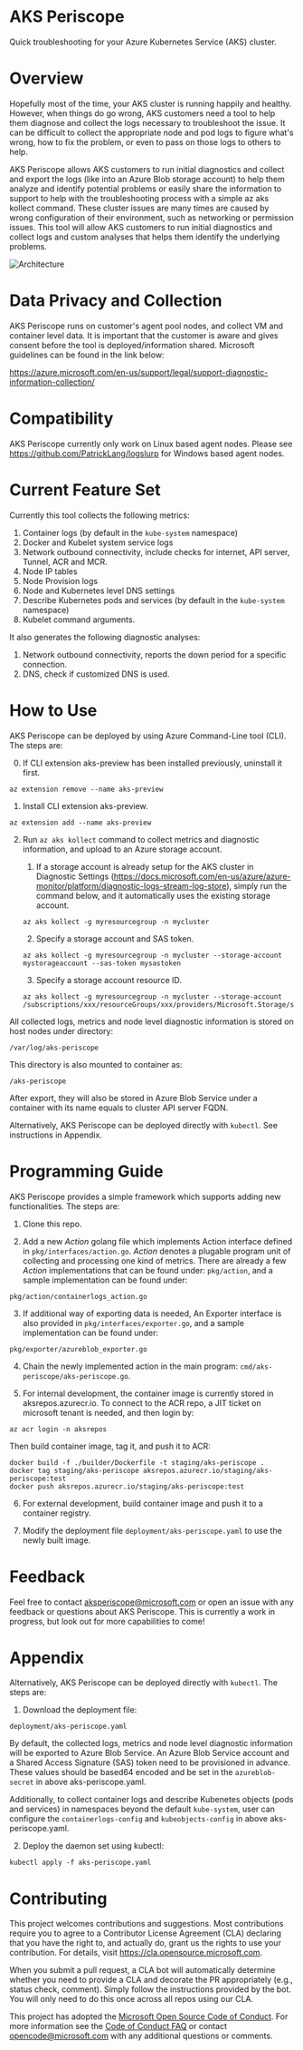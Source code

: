 
# AKS Periscope
Quick troubleshooting for your Azure Kubernetes Service (AKS) cluster.

# Overview
Hopefully most of the time, your AKS cluster is running happily and healthy. However, when things do go wrong, AKS customers need a tool to help them diagnose and collect the logs necessary to troubleshoot the issue. It can be difficult to collect the appropriate node and pod logs to figure what's wrong, how to fix the problem, or even to pass on those logs to others to help. 

AKS Periscope allows AKS customers to run initial diagnostics and collect and export the logs (like into an Azure Blob storage account) to help them analyze and identify potential problems or easily share the information to support to help with the troubleshooting process with a simple az aks kollect command. These cluster issues are many times are caused by wrong configuration of their environment, such as networking or permission issues. This tool will allow AKS customers to run initial diagnostics and collect logs and custom analyses that helps them identify the underlying problems.

![Architecture](https://user-images.githubusercontent.com/33297523/64900285-f5b65c00-d644-11e9-9a52-c4345d1b1861.png)


# Data Privacy and Collection
AKS Periscope runs on customer's agent pool nodes, and collect VM and container level data. It is important that the customer is aware and gives consent before the tool is deployed/information shared. Microsoft guidelines can be found in the link below:

https://azure.microsoft.com/en-us/support/legal/support-diagnostic-information-collection/


# Compatibility
AKS Periscope currently only work on Linux based agent nodes. Please see https://github.com/PatrickLang/logslurp for Windows based agent nodes. 


# Current Feature Set
Currently this tool collects the following metrics:
1. Container logs (by default in the `kube-system` namespace)
2. Docker and Kubelet system service logs
3. Network outbound connectivity, include checks for internet, API server, Tunnel, ACR and MCR.
4. Node IP tables
5. Node Provision logs
6. Node and Kubernetes level DNS settings
7. Describe Kubernetes pods and services (by default in the `kube-system` namespace)
8. Kubelet command arguments.

It also generates the following diagnostic analyses:
1. Network outbound connectivity,  reports the down period for a specific connection.
2. DNS, check if customized DNS is used.


# How to Use
AKS Periscope can be deployed by using Azure Command-Line tool (CLI). The steps are:

0. If CLI extension aks-preview has been installed previously, uninstall it first.
```
az extension remove --name aks-preview
``` 

1. Install CLI extension aks-preview.
```
az extension add --name aks-preview
``` 

2. Run `az aks kollect` command to collect metrics and diagnostic information, and upload to an Azure storage account.

    1. If a storage account is already setup for the AKS cluster in Diagnostic Settings (https://docs.microsoft.com/en-us/azure/azure-monitor/platform/diagnostic-logs-stream-log-store), simply run the command below, and it automatically uses the existing storage account.
    ```
    az aks kollect -g myresourcegroup -n mycluster
    ```

    2. Specify a storage account and SAS token.
    ```
    az aks kollect -g myresourcegroup -n mycluster --storage-account mystorageaccount --sas-token mysastoken
    ```

    3. Specify a storage account resource ID.
    ```
    az aks kollect -g myresourcegroup -n mycluster --storage-account /subscriptions/xxx/resourceGroups/xxx/providers/Microsoft.Storage/storageAccounts/xxx
    ```


All collected logs, metrics and node level diagnostic information is stored on host nodes under directory:
```
/var/log/aks-periscope
```
This directory is also mounted to container as:
```
/aks-periscope
```
After export, they will also be stored in Azure Blob Service under a container with its name equals to cluster API server FQDN.

Alternatively, AKS Periscope can be deployed directly with `kubectl`. See instructions in Appendix.

# Programming Guide
AKS Periscope provides a simple framework which supports adding new functionalities. The steps are:

1. Clone this repo.

2. Add a new *Action* golang file which implements Action interface defined in `pkg/interfaces/action.go`. *Action* denotes a plugable program unit of collecting and processing one kind of metrics. There are already a few *Action* implementations that can be found under: `pkg/action`, and a sample implementation can be found under:
```
pkg/action/containerlogs_action.go
```

3. If additional way of exporting data is needed, An Exporter interface is also provided in `pkg/interfaces/exporter.go`, and a sample implementation can be found under:
```
pkg/exporter/azureblob_exporter.go
```

4. Chain the newly implemented action in the main program: `cmd/aks-periscope/aks-periscope.go`.

5. For internal development, the container image is currently stored in aksrepos.azurecr.io. To connect to the ACR repo, a JIT ticket on microsoft tenant is needed, and then login by:
```
az acr login -n aksrepos
```
Then build container image, tag it, and push it to ACR:
```
docker build -f ./builder/Dockerfile -t staging/aks-periscope .
docker tag staging/aks-periscope aksrepos.azurecr.io/staging/aks-periscope:test
docker push aksrepos.azurecr.io/staging/aks-periscope:test
```

6. For external development, build container image and push it to a container registry.

7. Modify the deployment file `deployment/aks-periscope.yaml` to use the newly built image.

# Feedback 

Feel free to contact aksperiscope@microsoft.com or open an issue with any feedback or questions about AKS Periscope. This is currently a work in progress, but look out for more capabilities to come!

# Appendix

Alternatively, AKS Periscope can be deployed directly with `kubectl`. The steps are:

1. Download the deployment file:
```
deployment/aks-periscope.yaml
```

By default, the collected logs, metrics and node level diagnostic information will be exported to Azure Blob Service. An Azure Blob Service account and a Shared Access Signature (SAS) token need to be provisioned in advance. These values should be based64 encoded and be set in the `azureblob-secret` in above aks-periscope.yaml.

Additionally, to collect container logs and describe Kubenetes objects (pods and services) in namespaces beyond the default `kube-system`, user can configure the `containerlogs-config` and `kubeobjects-config` in above aks-periscope.yaml.

2. Deploy the daemon set using kubectl:
```
kubectl apply -f aks-periscope.yaml
```

# Contributing

This project welcomes contributions and suggestions.  Most contributions require you to agree to a
Contributor License Agreement (CLA) declaring that you have the right to, and actually do, grant us
the rights to use your contribution. For details, visit https://cla.opensource.microsoft.com.

When you submit a pull request, a CLA bot will automatically determine whether you need to provide
a CLA and decorate the PR appropriately (e.g., status check, comment). Simply follow the instructions
provided by the bot. You will only need to do this once across all repos using our CLA.

This project has adopted the [Microsoft Open Source Code of Conduct](https://opensource.microsoft.com/codeofconduct/).
For more information see the [Code of Conduct FAQ](https://opensource.microsoft.com/codeofconduct/faq/) or
contact [opencode@microsoft.com](mailto:opencode@microsoft.com) with any additional questions or comments.
